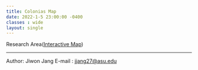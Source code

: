 ```yaml
---
title: Colonias Map
date: 2022-1-5 23:00:00 -0400
classes : wide
layout: single
---
```


Research Area([Interactive Map](https://geoai-rl.github.io/ReproducePNAS.html))

* * *
Author: Jiwon Jang
E-mail : jjang27@asu.edu

